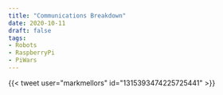 ```yaml
---
title: "Communications Breakdown"
date: 2020-10-11
draft: false
tags:
- Robots
- RaspberryPi
- PiWars
---
```


<!--more-->

{{< tweet user="markmellors" id="1315393474225725441" >}}
